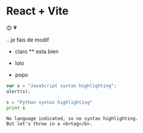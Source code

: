 # React + Vite

:blush:
:heartpulse:

...je fais de modif

* claro
** esta bien
+ lolo
- popo

```javascript
var s = "JavaScript syntax highlighting";
alert(s);
```
 
```python
s = "Python syntax highlighting"
print s
```
 
```
No language indicated, so no syntax highlighting. 
But let's throw in a <b>tag</b>.
```


